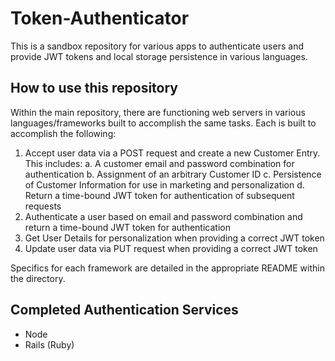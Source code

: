 # Token-Authenticator
This is a sandbox repository for various apps to authenticate users and provide JWT tokens and local storage persistence in various languages. 

## How to use this repository
Within the main repository, there are functioning web servers in various languages/frameworks built to accomplish the same tasks. Each is built to accomplish the following:
1) Accept user data via a POST request and create a new Customer Entry. This includes:
   a. A customer email and password combination for authentication
   b. Assignment of an arbitrary Customer ID
   c. Persistence of Customer Information for use in marketing and personalization
   d. Return a time-bound JWT token for authentication of subsequent requests
2) Authenticate a user based on email and password combination and return a time-bound JWT token for authentication
3) Get User Details for personalization when providing a correct JWT token
4) Update user data via PUT request when providing a correct JWT token

Specifics for each framework are detailed in the appropriate README within the directory. 

## Completed Authentication Services
- Node 
- Rails (Ruby)
